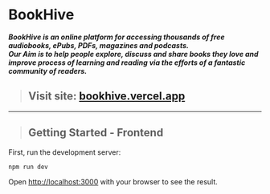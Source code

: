 # BookHive

**_BookHive is an online platform for accessing thousands of free audiobooks, ePubs, PDFs, magazines and podcasts.<br>
Our Aim is to help people explore, discuss and share books they love and improve process of learning and reading via the efforts of a fantastic community of readers._**

> ## Visit site: [bookhive.vercel.app](https://bookhive.vercel.app/)

---

> ## Getting Started - Frontend

First, run the development server:

```bash
npm run dev
```

Open [http://localhost:3000](http://localhost:3000) with your browser to see the result.
